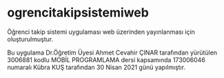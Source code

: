 # ogrencitakipsistemiweb
Öğrenci takip sistemi uygulaması web üzerinden yayınlanması için oluşturulmuştur.

Bu uygulama Dr.Öğretim Üyesi Ahmet Cevahir ÇINAR tarafından yürütülen 3006881 kodlu MOBİL PROGRAMLAMA dersi kapsamında 173006046 numaralı Kübra KUŞ  tarafından 30 Nisan 2021 günü yapılmıştır.	
